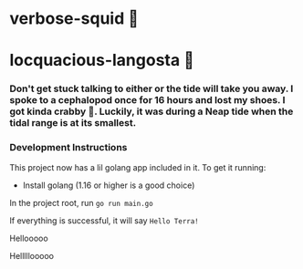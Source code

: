 # verbose-squid :squid:
# locquacious-langosta :lobster:
### Don't get stuck talking to either or the tide will take you away. I spoke to a cephalopod once for 16 hours and lost my shoes. I got kinda crabby :crab:. Luckily, it was during a Neap tide when the tidal range is at its smallest. 

### Development Instructions

This project now has a lil golang app included in it. To get it running:

- Install golang (1.16 or higher is a good choice)

In the project root, run `go run main.go`

If everything is successful, it will say `Hello Terra!`

Hellooooo

Helllllooooo
